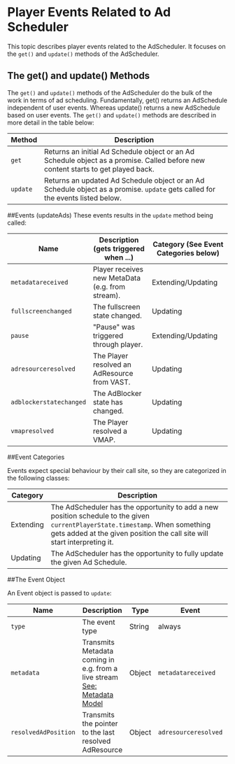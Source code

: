 # Player Events Related to Ad Scheduler

This topic describes player events related to the AdScheduler.  It focuses on the `get()` and `update()` methods of the AdScheduler.

## The get() and update() Methods

The `get()` and `update()` methods of the AdScheduler do the bulk of the work in terms of ad scheduling.  Fundamentally, get() returns an AdSchedule independent of user events.  Whereas update() returns a new AdSchedule based on user events. The `get()` and `update()` methods are described in more detail in the table below:

| Method   |  Description
| ---------|  -------------
| `get`    |  Returns an initial Ad Schedule object or an Ad Schedule object as a promise. Called before new content starts to get played back. 
| `update` |  Returns an updated Ad Schedule object or an Ad Schedule object as a promise. `update` gets called for the events listed below.


##Events (updateAds)
These events results in the `update` method being called:

| Name                    | Description (gets triggered when ...)         | Category (See Event Categories below)   |
| ----------------------- | --------------------------------------------- | ------------------------------------------------------- |
| `metadatareceived`     | Player receives new MetaData (e.g. from stream).                | Extending/Updating                      |
| `fullscreenchanged`    | The fullscreen state changed.                  | Updating                                                 |
| `pause`                 | "Pause" was triggered through player.                    | Extending/Updating                            |
| `adresourceresolved`   | The Player resolved an AdResource from VAST.   | Updating                                                |
| `adblockerstatechanged` | The AdBlocker state has changed.               | Updating                                                |
| `vmapresolved`         | The Player resolved a VMAP.                    | Updating                                                |

##Event Categories

Events expect special behaviour by their call site, so they are categorized in the following classes:

| Category                | Description         
| ----------------------- | --------------------------------------------- 
| Extending               | The AdScheduler has the opportunity to add a new position schedule to the given `currentPlayerState.timestamp`. When something gets added at the given position the call site will start interpreting it.            
| Updating                | The AdScheduler has the opportunity to fully update the given Ad Schedule.


##The Event Object

An Event object is passed to `update`:

| Name           | Description                          | Type           | Event    | Example  | Default                  | Origin                            |
| -------------- | ------------------------------------ | -------------- | -------- | -------- |------------------------- | --------------------------------- |
| `type`       | The event type | String         | always | `{type: 'Pause'}` | `undefined` | VideoPlayer   |
| `metadata`       | Transmits Metadata coming in e.g. from a live stream [See: Metadata Model](#metadata) | Object         | `metadatareceived` |  `{name: adSingleMidroll}` | `undefined` | Meta Data -> VideoPlayer   |
| `resolvedAdPosition` | Transmits the pointer to the last resolved AdResource | Object         | `adresourceresolved` | `{position: 'start', tagIndex: 0}` | `undefined`              | VideoPlayer        |

